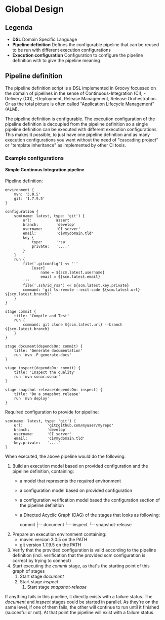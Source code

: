 # Global Design

## Legenda
* **DSL**
  Domain Specific Language
* **Pipeline definition**
  Defines the configurable pipeline that can be reused to be run with different execution configurations
* **Execution configuration**
  Configuration to configure the pipeline definition with to give the pipeline meaning

## Pipeline definition
The pipeline definition script is a DSL implemented in Groovy focussed on the domain of pipelines in the sense of Continuous-Integration (CI), -Delivery (CD), -Deployment, Release Management, Release Orchestration. Or as the total picture is often called "Application Lifecycle Management" (ALM).

The pipeline definition is configurable. The execution configuration of the pipeline definition is decoupled from the pipeline definition so a single pipeline definition can be executed with different execution configurations.
This makes it possible, to just have one pipeline definition and as many execution configurations you want without the need of "cascading project" or "template inheritance" as implemented by other CI tools.

### Example configurations

#### Simple Continous Integration pipeline
Pipeline definition:

    environment {
        mvn: '3.0.5'
        git: '1.7.9.5'
    }

    configuration {
        scm(name: latest, type: 'git') {
            url:           assert
            branch:        'develop'
            username:      'CI server'
            email:         'ci@mydomain.tld'
            key {
                type:      'rsa'
                private:   '....'
            }
        }
        run {
            file('.gitconfig') << '''
                [user]
                    name = ${scm.latest.username}
                    email = ${scm.latest.email}
            '''
            file('.ssh/id_rsa') << ${scm.latest.key.private}
            command: 'git ls-remote --exit-code ${scm.latest.url} ${scm.latest.branch}'
        }
    }

    stage commit {
        title: 'Compile and Test'
        run {
            command: git clone ${scm.latest.url} --branch ${scm.latest.branch}
        }
    }

    stage document(dependsOn: commit) {
        title: 'Generate documentation'
        run 'mvn -P generate-docs'
    }

    stage inspect(dependsOn: commit) {
        title: 'Inspect the quality'
        run 'mvn sonar:sonar'
    }

    stage snapshot-release(dependsOn: inspect) {
        title: 'Do a snapshot release'
        run 'mvn deploy'
    }

Required configuration to provide for pipeline:

    scm(name: latest, type: 'git') {
        url:           'git@github.com/myuser/myrepo'
        branch:        'develop'
        username:      'CI server'
        email:         'ci@mydomain.tld'
        key.private:   '....'
    }

When executed, the above pipeline would do the following:

1. Build an execution model based on provided configuration and the pipeline definition, containing:
    * a model that represents the required environment
    * a configuration model based on provided configuration
    * a configuration verification model based the configuration section of the pipeline definition
    * a Directed Acyclic Graph (DAG) of the stages that looks as following:

        commit
        ├─ document
        └─ inspect
           └─ snapshot-release
2. Prepare an execution environment containing:
    * maven version 3.0.5 on the PATH
    * git version 1.7.9.5 on the PATH
3. Verify that the provided configuration is valid according to the pipeline definition
   (incl. verification that the provided scm configuration is correct by trying to connect)
4. Start executing the _commit_ stage, as that's the starting point of this graph of stages
    1. Start stage _document_
    2. Start stage _inspect_
        1. Start stage _snapshot-release_

If anything fails in this pipeline, it directly exists with a failure status.
The _document_ and _inspect_ stages could be started in parallel. As they're on the same level, if one of them fails, the other will continue to run until it finished (succesful or not). At that point the pipeline will exist with a failure status.